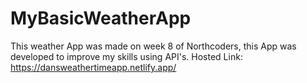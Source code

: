# MyBasicWeatherApp

This weather App was made on week 8 of Northcoders, this App was developed to improve my skills using API's. Hosted Link: https://dansweathertimeapp.netlify.app/
